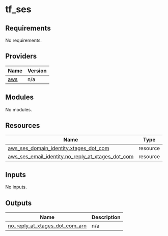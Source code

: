 # tf_ses

## Requirements

No requirements.

## Providers

| Name | Version |
|------|---------|
| <a name="provider_aws"></a> [aws](#provider\_aws) | n/a |

## Modules

No modules.

## Resources

| Name | Type |
|------|------|
| [aws_ses_domain_identity.xtages_dot_com](https://registry.terraform.io/providers/hashicorp/aws/latest/docs/resources/ses_domain_identity) | resource |
| [aws_ses_email_identity.no_reply_at_xtages_dot_com](https://registry.terraform.io/providers/hashicorp/aws/latest/docs/resources/ses_email_identity) | resource |

## Inputs

No inputs.

## Outputs

| Name | Description |
|------|-------------|
| <a name="output_no_reply_at_xtages_dot_com_arn"></a> [no\_reply\_at\_xtages\_dot\_com\_arn](#output\_no\_reply\_at\_xtages\_dot\_com\_arn) | n/a |
